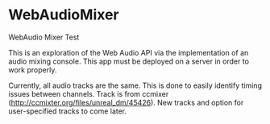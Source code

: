 WebAudioMixer
=============

WebAudio Mixer Test

This is an exploration of the Web Audio API via the implementation of an audio mixing console. 
This app must be deployed on a server in order to work properly.

Currently, all audio tracks are the same. This is done to easily identify timing issues between
channels. Track is from ccmixer (http://ccmixter.org/files/unreal_dm/45426). New tracks and 
option for user-specified tracks to come later.
